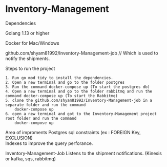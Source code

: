 # Inventory-Management


Dependencies

Golang 1.13 or higher

Docker for Mac/Windows

github.com/shyam81992/Inventory-Management-job // Which is used to notify the shipments.

Steps to run the project 

    1. Run go mod tidy to install the dependencies.
    2. Open a new terminal and go to the folder postgres 
    3. Run the command docker-compose up (To start the postgres db)
    4. Open a new terminal and go to the folder rabbitmq and run the command docker-compose up (To start the Rabbitmq)
    5. clone the github.com/shyam81992/Inventory-Management-job in a separate folder and run the command 
        docker-compose up
    6. open a new terminal and got to the Inventory-Management project root folder and run the command 
        docker-compose up

Area of improments
Postgres sql constraints (ex : FOREIGN Key, EXCLUSION)    
Indexes to improve the query perforance.

Inventory-Management-Job
Listens to the shipment notifications. (Kinesis or kafka, sqs, rabbitmq)

 
